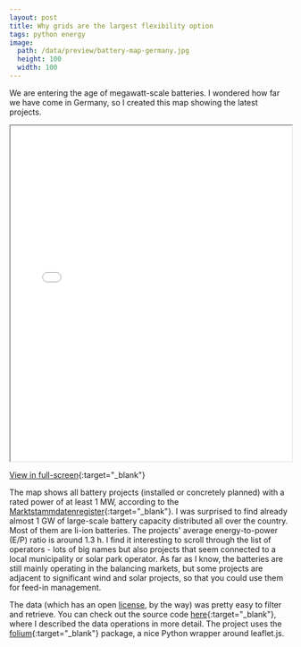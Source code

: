 ```yaml
---
layout: post
title: Why grids are the largest flexibility option
tags: python energy
image:
  path: /data/preview/battery-map-germany.jpg
  height: 100
  width: 100
---
```


We are entering the age of megawatt-scale batteries. I wondered how far we have come in Germany, so I created this map showing the latest projects.

<iframe src="/data/battery_map_germany.html" height="600" width="100%"></iframe>

[View in full-screen](/data/battery_map_germany.html){:target="_blank"}


The map shows all battery projects (installed or concretely planned) with a rated power of at least 1 MW, according to the [Marktstammdatenregister](https://www.marktstammdatenregister.de/){:target="_blank"}. 
I was surprised to find already almost 1 GW of large-scale battery capacity distributed all over the country. Most of them are li-ion batteries. The projects' average energy-to-power (E/P) ratio is around 1.3 h. I find it interesting to scroll through the list of operators - lots of big names but also projects that seem connected to a local municipality or solar park operator.
As far as I know, the batteries are still mainly operating in the balancing markets, but some projects are adjacent to significant wind and solar projects, so that you could use them for feed-in management.

The data (which has an open [license](https://www.govdata.de/dl-de/by-2-0), by the way) was pretty easy to filter and retrieve. You can check out the source code [here](https://github.com/0-k/energy_maps){:target="_blank"}, where I described the data operations in more detail. 
The project uses the [folium](http://python-visualization.github.io/folium/){:target="_blank"} package, a nice Python wrapper around leaflet.js. 



